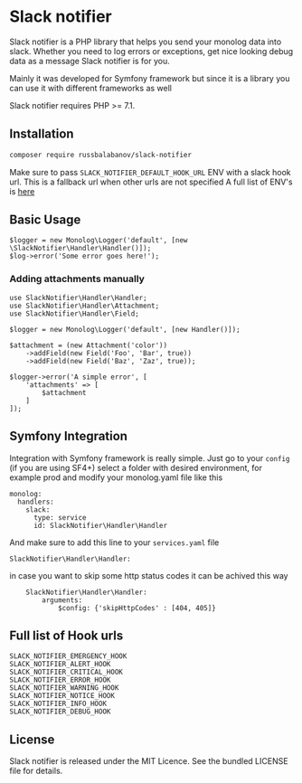 # Slack notifier

Slack notifier is a PHP library that helps you send your monolog data into slack. Whether you need to log errors or exceptions, get nice looking debug data as a message Slack notifier is for you.

Mainly it was developed for Symfony framework but since it is a library you can use it with different frameworks as well

Slack notifier requires PHP >= 7.1.

## Installation

```sh
composer require russbalabanov/slack-notifier
```

Make sure to pass `SLACK_NOTIFIER_DEFAULT_HOOK_URL` ENV with a slack hook url. This is a fallback url when other urls are not specified
A full list of ENV's is [here](#full-list-of-hook-urls)

## Basic Usage
```
$logger = new Monolog\Logger('default', [new \SlackNotifier\Handler\Handler()]);
$log->error('Some error goes here!');
```

### Adding attachments manually
```
use SlackNotifier\Handler\Handler;
use SlackNotifier\Handler\Attachment;
use SlackNotifier\Handler\Field;

$logger = new Monolog\Logger('default', [new Handler()]);

$attachment = (new Attachment('color'))
    ->addField(new Field('Foo', 'Bar', true))
    ->addField(new Field('Baz', 'Zaz', true));
    
$logger->error('A simple error', [
    'attachments' => [
        $attachment
    ]
]);
```

## Symfony Integration

Integration with Symfony framework is really simple. Just go to your `config` (if you are using SF4+) select a folder with desired environment, for example prod
and modify your monolog.yaml file like this 

```
monolog:
  handlers:
    slack:
      type: service
      id: SlackNotifier\Handler\Handler
```

And make sure to add this line to your `services.yaml` file

```
SlackNotifier\Handler\Handler:
```

in case you want to skip some http status codes it can be achived this way

```
    SlackNotifier\Handler\Handler:
        arguments:
            $config: {'skipHttpCodes' : [404, 405]}
```

## Full list of Hook urls
```
SLACK_NOTIFIER_EMERGENCY_HOOK
SLACK_NOTIFIER_ALERT_HOOK
SLACK_NOTIFIER_CRITICAL_HOOK
SLACK_NOTIFIER_ERROR_HOOK
SLACK_NOTIFIER_WARNING_HOOK
SLACK_NOTIFIER_NOTICE_HOOK
SLACK_NOTIFIER_INFO_HOOK
SLACK_NOTIFIER_DEBUG_HOOK
```
## License

Slack notifier is released under the MIT Licence. See the bundled LICENSE file for details.
